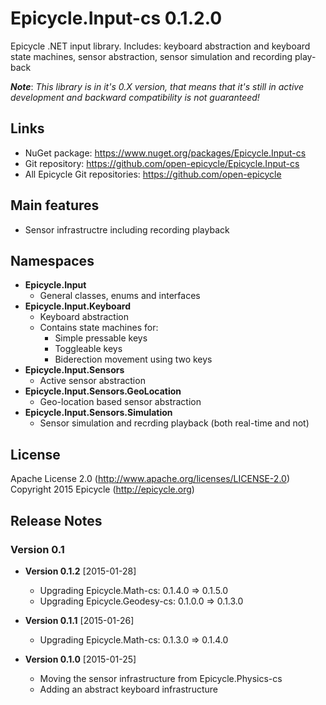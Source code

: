 # Epicycle.Input-cs 0.1.2.0
Epicycle .NET input library. Includes: keyboard abstraction and keyboard state machines, sensor abstraction, sensor simulation and recording play-back

***Note***: *This library is in it's 0.X version, that means that it's still in active development and backward compatibility is not guaranteed!*

## Links
* NuGet package: https://www.nuget.org/packages/Epicycle.Input-cs
* Git repository: https://github.com/open-epicycle/Epicycle.Input-cs
* All Epicycle Git repositories: https://github.com/open-epicycle

## Main features
* Sensor infrastructre including recording playback

## Namespaces
* **Epicycle.Input**
  * General classes, enums and interfaces
* **Epicycle.Input.Keyboard**
  * Keyboard abstraction
  * Contains state machines for:
    * Simple pressable keys
    * Toggleable keys
    * Biderection movement using two keys
* **Epicycle.Input.Sensors**
  * Active sensor abstraction
* **Epicycle.Input.Sensors.GeoLocation**
  * Geo-location based sensor abstraction
* **Epicycle.Input.Sensors.Simulation**
  * Sensor simulation and recrding playback (both real-time and not)

## License
Apache License 2.0 (http://www.apache.org/licenses/LICENSE-2.0)
Copyright 2015 Epicycle (http://epicycle.org)

## Release Notes
### Version 0.1 

* **Version 0.1.2** [2015-01-28]
  * Upgrading Epicycle.Math-cs: 0.1.4.0 => 0.1.5.0
  * Upgrading Epicycle.Geodesy-cs: 0.1.0.0 => 0.1.3.0

* **Version 0.1.1** [2015-01-26]
  * Upgrading Epicycle.Math-cs: 0.1.3.0 => 0.1.4.0

* **Version 0.1.0** [2015-01-25]
  * Moving the sensor infrastructure from Epicycle.Physics-cs
  * Adding an abstract keyboard infrastructure